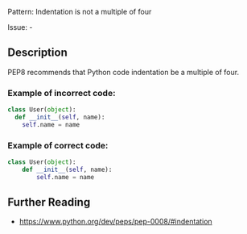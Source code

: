 Pattern: Indentation is not a multiple of four

Issue: -

## Description

PEP8 recommends that Python code indentation be a multiple of four.

### Example of **incorrect** code:

```python
class User(object):
  def __init__(self, name):
    self.name = name
```

### Example of **correct** code:

```python
class User(object):
    def __init__(self, name):
        self.name = name
```

## Further Reading

* https://www.python.org/dev/peps/pep-0008/#indentation